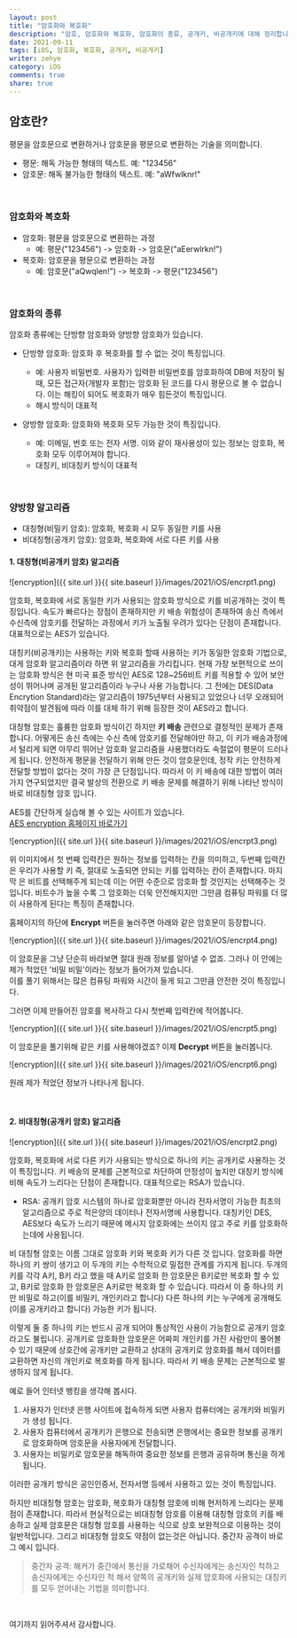 ```yaml
---
layout: post
title: "암호화와 복호화"
description: "암호, 암호화와 복호화, 암호화의 종류, 공개키, 비공개키에 대해 정리합니다."
date: 2021-09-11
tags: [iOS, 암호화, 복호화, 공개키, 비공개키]
writer: zehye
category: iOS
comments: true
share: true
---
```


## 암호란?

평문을 암호문으로 변환하거나 암호문을 평문으로 변환하는 기술을 의미합니다.

- 평문: 해독 가능한 형태의 텍스트. 예: "123456"
- 암호문: 해독 불가능한 형태의 텍스트. 예: "aWfwlknr!"



<br/>

### 암호화와 복호화

- 암호화: 평문을 암호문으로 변환하는 과정
  - 예: 평문("123456") -> 암호화 -> 암호문("aEerwlrkn!")
- 복호화: 암호문을 평문으로 변환하는 과정
  - 예: 암호문("aQwqlen!") -> 복호화 -> 평문("123456")

<br/>

### 암호화의 종류

암호화 종류에는 단방향 암호화와 양방향 암호화가 있습니다.

- 단방향 암호화: 암호화 후 복호화를 할 수 없는 것이 특징입니다.
  - 예: 사용자 비밀번호. 사용자가 입력한 비밀번호를 암호화하여 DB에 저장이 될 때, 모든 접근자(개발자 포함)는 암호화 된 코드를 다시 평문으로 볼 수 없습니다. 이는 해킹이 되어도 복호화가 매우 힘든것이 특징입니다.
  - 해시 방식이 대표적

- 양방향 암호화: 암호화와 복호화 모두 가능한 것이 특징입니다.
  - 예: 이메일, 번호 또는 전자 서명. 이와 같이 재사용성이 있는 정보는 암호화, 복호화 모두 이루어져야 합니다.
  - 대칭키, 비대칭키 방식이 대표적


<br/>



### 양방향 알고리즘

- 대칭형(비밀키 암호): 암호화, 복호화 시 모두 동일한 키를 사용
- 비대칭형(공개키 암호): 암호화, 복호화에 서로 다른 키를 사용

#### 1. 대칭형(비공개키 암호) 알고리즘

![encryption]({{ site.url }}{{ site.baseurl }}/images/2021/iOS/encrpt1.png)

암호화, 복호화에 서로 동일한 키가 사용되는 암호화 방식으로 키를 비공개하는 것이 특징입니다. 속도가 빠르다는 장점이 존재하지만 키 배송 위험성이 존재하여 송신 측에서 수신측에 암호키를 전달하는 과정에서 키가 노출될 우려가 있다는 단점이 존재합니다. 대표적으로는 AES가 있습니다.

대칭키(비공개키)는 사용하는 키와 복호화 할때 사용하는 키가 동일한 암호화 기법으로, 대게 암호화 알고리즘이라 하면 위 알고리즘을 가리킵니다. 현재 가장 보편적으로 쓰이는 암호화 방식은 현 미국 표준 방식인 AES로 128~256비트 키를 적용할 수 있어 보안성이 뛰어나며 공개된 알고리즘이라 누구나 사용 가능합니다. 그 전에는 DES(Data Encrytion Standard)라는 알고리즘이 1975년부터 사용되고 있었으나 너무 오래되어 취약점이 발견됨에 따라 이를 대체 하기 위해 등장한 것이 AES라고 합니다.

대칭형 암호는 훌륭한 암호화 방식이긴 하지만 **키 배송** 관련으로 결정적인 문제가 존재합니다. 어떻게든 송신 측에는 수신 측에 암호키를 전달해야만 하고, 이 키가 배송과정에서 털리게 되면 아무리 뛰어난 암호화 알고리즘을 사용했더라도 속절없이 평문이 드러나게 됩니다. 안전하게 평문을 전달하기 위해 만든 것이 암호문인데, 정작 키는 안전하게 전달할 방법이 없다는 것이 가장 큰 단점입니다. 따라서 이 키 배송에 대한 방법이 여러가지 연구되었지만 결국 발상의 전환으로 키 배송 문제를 해결하기 위해 나타난 방식이 바로 비대칭형 암호 입니다.


AES를 간단하게 실습해 볼 수 있는 사이트가 있습니다.<br>
<a href='https://aesencryption.net/' target='blank'>AES encryption 홈페이지 바로가기</a>

![encryption]({{ site.url }}{{ site.baseurl }}/images/2021/iOS/encrpt3.png)

위 이미지에서 첫 번째 입력칸은 원하는 정보를 입력하는 칸을 의미하고, 두번째 입력칸은 우리가 사용할 키 즉, 절대로 노출되면 안되는 키를 입력하는 칸이 존재합니다. 마지막 은 비트를 선택해주게 되는데 이는 어떤 수준으로 암호화 할 것인지는 선택해주는 것입니다. 비트수가 높을 수록 그 암호화는 더욱 안전해지지만 그만큼 컴퓨팅 파워를 더 많이 사용하게 된다는 특징이 존재합니다.

홈페이지의 하단에 **Encrypt** 버튼을 눌러주면 아래와 같은 암호문이 등장합니다.

![encryption]({{ site.url }}{{ site.baseurl }}/images/2021/iOS/encrpt4.png)

이 암호문을 그냥 단순히 바라보면 절대 원래 정보를 알아낼 수 없죠. 그러나 이 안에는 제가 적었던 '비밀 비밀'이라는 정보가 들어가져 있습니다.<br>
이를 풀기 위해서는 많은 컴퓨팅 파워와 시간이 들게 되고 그만큼 안전한 것이 특징입니다.

그러면 이제 만들어진 암호를 복사하고 다시 첫번째 입력칸에 적어봅니다.

![encryption]({{ site.url }}{{ site.baseurl }}/images/2021/iOS/encrpt5.png)

이 암호문을 풀기위해 같은 키를 사용해야겠죠? 이제 **Decrypt** 버튼을 눌러봅니다.

![encryption]({{ site.url }}{{ site.baseurl }}/images/2021/iOS/encrpt6.png)

원래 제가 적었던 정보가 나타나게 됩니다.



<br/>


#### 2. 비대칭형(공개키 암호) 알고리즘

![encryption]({{ site.url }}{{ site.baseurl }}/images/2021/iOS/encrpt2.png)

암호화, 복호화에 서로 다른 키가 사용되는 방식으로 하나의 키는 공개키로 사용하는 것이 특징입니다. 키 배송의 문제를 근본적으로 차단하여 안정성이 높지만 대칭키 방식에 비해 속도가 느리다는 단점이 존재합니다. 대표적으로는 RSA가 있습니다.

- RSA: 공개키 암호 시스템의 하나로 암호화뿐만 아니라 전자서명이 가능한 최초의 알고리즘으로 주로 적은양의 데이터나 전자서명에 사용합니다. 대칭키인 DES, AES보다 속도가 느리기 때문에 메시지 암호화에는 쓰이지 않고 주로 키를 암호화하는데에 사용됩니다.

비 대칭형 암호는 이름 그대로 암호화 키와 복호화 키가 다른 것 입니다. 암호화를 하면 하나의 키 쌍이 생기고 이 두개의 키는 수학적으로 밀접한 관계를 가지게 됩니다. 두개의 키를 각각 A키, B키 라고 했을 때 A키로 암호화 한 암호문은 B키로만 복호화 할 수 있고, B키로 암호화 한 암호문은 A키로만 복호화 할 수 있습니다. 따라서 이 중 하나의 키만 비밀로 하고(이를 비밀키, 개인키라고 합니다) 다른 하나의 키는 누구에게 공개해도(이를 공개키라고 합니다) 가능한 키가 됩니다.

이렇게 둘 중 하나의 키는 반드시 공개 되어야 통상적인 사용이 가능함으로 공개키 암호라고도 불립니다. 공개키로 암호화한 암호문은 어짜피 개인키를 가진 사람만이 풀어볼 수 있기 때문에 상호간에 공개키만 교환하고 상대의 공개키로 암호화를 해서 데이터를 교환하면 자신의 개인키로 복호화를 하게 됩니다. 따라서 키 배송 문제는 근본적으로 발생하지 않게 됩니다.

예로 들어 인터넷 뱅킹을 생각해 봅시다.

1. 사용자가 인터넷 은행 사이트에 접속하게 되면 사용자 컴퓨터에는 공개키와 비밀키가 생성 됩니다.
2. 사용자 컴퓨터에서 공개키가 은행으로 전송되면 은행에서는 중요한 정보를 공개키로 암호화하며 암호문을 사용자에게 전달합니다.
3. 사용자는 비밀키로 암호문을 해독하여 중요한 정보를 은행과 공유하며 통신을 하게 됩니다.

이러한 공개키 방식은 공인인증서, 전자서명 등에서 사용하고 있는 것이 특징입니다.

하지만 비대칭형 암호는 암호화, 복호화가 대칭형 암호에 비해 현저하게 느리다는 문제점이 존재합니다. 따라서 현실적으로는 비대칭형 암호를 이용해 대칭형 암호의 키를 배송하고 실제 암호문은 대칭형 암호를 사용하는 식으로 상호 보완적으로 이용하는 것이 일반적입니다. 그리고 비대칭형 암호도 약점이 없는것은 아닙니다. 중간자 공격이 바로 그 예시 입니다.

> 중간자 공격: 해커가 중간에서 통신을 가로채어 수신자에게는 송신자인 척하고 송신자에게는 수신자인 척 해서 양쪽의 공개키와 실제 암호화에 사용되는 대칭키를 모두 얻어내는 기법을 의미합니다.

<br/>

여기까지 읽어주셔서 감사합니다.
